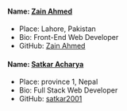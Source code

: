 #### Name: [Zain Ahmed](https://github.com/zainahmed1713)
- Place: Lahore, Pakistan
- Bio: Front-End Web Developer
- GitHub: [Zain Ahmed](https://github.com/zainahmed1713)

#### Name: [Satkar Acharya](https://github.com/satkar2001)
- Place: province 1, Nepal
- Bio: Full Stack Web Developer
- GitHub: [satkar2001](https://github.com/satkar2001)
